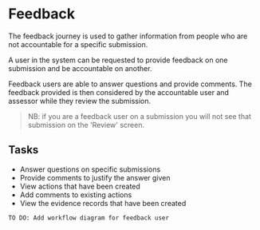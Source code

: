 # Feedback 
The feedback journey is used to gather information from people who are not accountable for a specific submission.

A user in the system can be requested to provide feedback on one submission and be accountable on another. 

Feedback users are able to answer questions and provide comments. The feedback provided is then considered by the accountable user and assessor while they review the submission.

>NB: if you are a feedback user on a submission you will not see that submission on the 'Review' screen.

## Tasks
- Answer questions on specific submissions
- Provide comments to justify the answer given
- View actions that have been created
- Add comments to existing actions
- View the evidence records that have been created

`TO DO: Add workflow diagram for feedback user`